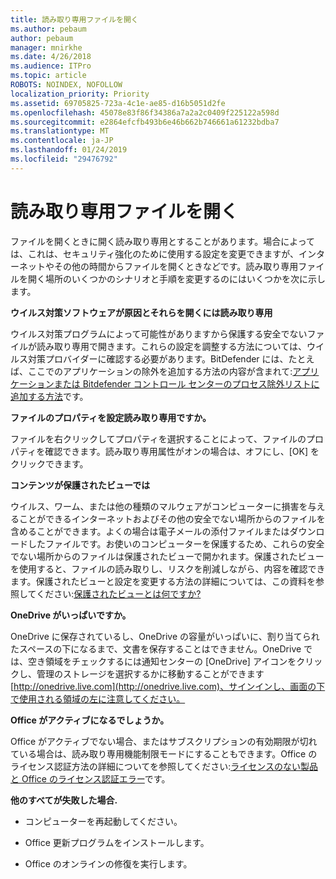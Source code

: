 ```yaml
---
title: 読み取り専用ファイルを開く
ms.author: pebaum
author: pebaum
manager: mnirkhe
ms.date: 4/26/2018
ms.audience: ITPro
ms.topic: article
ROBOTS: NOINDEX, NOFOLLOW
localization_priority: Priority
ms.assetid: 69705825-723a-4c1e-ae85-d16b5051d2fe
ms.openlocfilehash: 45078e83f86f34386a7a2a2c0409f225122a598d
ms.sourcegitcommit: e2864efcfb493b6e46b662b746661a61232bdba7
ms.translationtype: MT
ms.contentlocale: ja-JP
ms.lasthandoff: 01/24/2019
ms.locfileid: "29476792"
---
```

# <a name="file-open-read-only"></a>読み取り専用ファイルを開く

ファイルを開くときに開く読み取り専用とすることがあります。場合によっては、これは、セキュリティ強化のために使用する設定を変更できますが、インターネットやその他の時間からファイルを開くときなどです。読み取り専用ファイルを開く場所のいくつかのシナリオと手順を変更するのにはいくつかを次に示します。
  
 **ウイルス対策ソフトウェアが原因とそれらを開くには読み取り専用**
  
ウイルス対策プログラムによって可能性がありますから保護する安全でないファイルが読み取り専用で開きます。これらの設定を調整する方法については、ウイルス対策プロバイダーに確認する必要があります。BitDefender には、たとえば、ここでのアプリケーションの除外を追加する方法の内容が含まれて:[アプリケーションまたは Bitdefender コントロール センターのプロセス除外リストに追加する方法](https://www.bitdefender.com/support/how-to-add-application-or-process-exclusions-in-bitdefender-control-center-1119.mdl)です。
  
 **ファイルのプロパティを設定読み取り専用ですか。**
  
ファイルを右クリックしてプロパティを選択することによって、ファイルのプロパティを確認できます。読み取り専用属性がオンの場合は、オフにし、[OK] をクリックできます。
  
 **コンテンツが保護されたビューでは**
  
ウイルス、ワーム、または他の種類のマルウェアがコンピューターに損害を与えることができるインターネットおよびその他の安全でない場所からのファイルを含めることができます。よくの場合は電子メールの添付ファイルまたはダウンロードしたファイルです。お使いのコンピューターを保護するため、これらの安全でない場所からのファイルは保護されたビューで開かれます。保護されたビューを使用すると、ファイルの読み取りし、リスクを削減しながら、内容を確認できます。保護されたビューと設定を変更する方法の詳細については、この資料を参照してください:[保護されたビューとは何ですか?](https://support.office.com/en-us/article/d6f09ac7-e6b9-4495-8e43-2bbcdbcb6653)
  
 **OneDrive がいっぱいですか。**
  
OneDrive に保存されているし、OneDrive の容量がいっぱいに、割り当てられたスペースの下になるまで、文書を保存することはできません。OneDrive では、空き領域をチェックするには通知センターの [OneDrive] アイコンをクリックし、管理のストレージを選択するかに移動することができます[http://onedrive.live.com](http://onedrive.live.com)、サインインし、画面の下で使用される領域の左に注意してください。
  
 **Office がアクティブになるでしょうか。**
  
Office がアクティブでない場合、またはサブスクリプションの有効期限が切れている場合は、読み取り専用機能制限モードにすることもできます。Office のライセンス認証方法の詳細についてを参照してください:[ライセンスのない製品と Office のライセンス認証エラー](https://support.office.com/en-us/article/0d23d3c0-c19c-4b2f-9845-5344fedc4380)です。
  
 **他のすべてが失敗した場合.**
  
- コンピューターを再起動してください。
    
- Office 更新プログラムをインストールします。
    
- Office のオンラインの修復を実行します。
    

